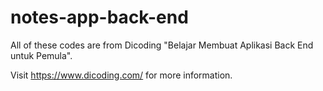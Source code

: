 # notes-app-back-end
All of these codes are from Dicoding "Belajar Membuat Aplikasi Back End untuk Pemula".

Visit https://www.dicoding.com/ for more information.
